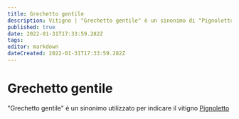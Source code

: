 ```yaml
---
title: Grechetto gentile
description: Vitigno | "Grechetto gentile" è un sinonimo di "Pignoletto"
published: true
date: 2022-01-31T17:33:59.282Z
tags: 
editor: markdown
dateCreated: 2022-01-31T17:33:59.282Z
---
```


# Grechetto gentile

"Grechetto gentile" è un sinonimo utilizzato per indicare il vitigno [Pignoletto](/vitigni/Italia/pignoletto)